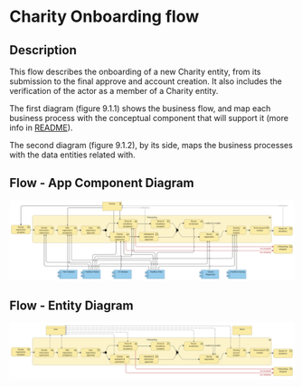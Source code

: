 # Charity Onboarding flow

## Description

This flow describes the onboarding of a new Charity entity, from its submission to the final approve and account creation. It also includes the verification of the actor as a member of a Charity entity.

The first diagram (figure 9.1.1) shows the business flow, and map each business process with the conceptual component that will support it (more info in [README](/README.md#application-component-collaboration-views)).

The second diagram (figure 9.1.2), by its side, maps the business processes with the data entities related with.

## Flow - App Component Diagram

![Figure 9.1.1 - Charity Onboarding - App Component](/Assets/Charity-onboarding-Application%20Coverage.png "Figure 9.1.1 - Charity Onboarding - App Component")

## Flow - Entity Diagram

![Figure 9.1.2 - Charity Onboarding - Entity](/Assets/Charity-onboarding-Business-Entities.png "Figure 9.1.2 - Charity Onboarding - Entity")